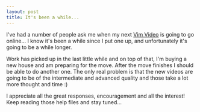 ```yaml
---
layout: post
title: It's been a while...
---
```

I've had a number of people ask me when my next [Vim Video](/vim/vim-tutorial-videos/) is going to go online... I know it's been a while since I put one up, and unfortunately it's going to be a while longer.

Work has picked up in the last little while and on top of that, I'm buying a new house and am preparing for the move. After the move finishes I should be able to do another one. The only real problem is that the new videos are going to be of the intermediate and advanced quality and those take a lot more thought and time :)

I appreciate all the great responses, encouragement and all the interest!  Keep reading those help files and stay tuned...
